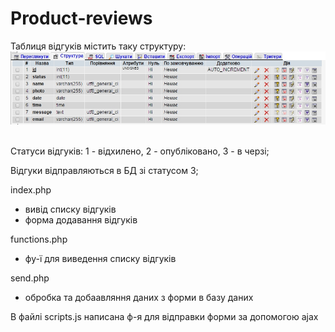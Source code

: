 # Product-reviews

Таблиця відгуків містить таку структуру:<br> 
<img src="https://github.com/BVitaliy/BVitalii.github.io/blob/master/Product-reviews/_img/table-reviews.jpg?raw=true"><br> <br> 

Статуси відгуків:
1 - відхилено, 2 - опубліковано, 3 - в черзі;

<p>Відгуки відправляються в БД зі статусом 3;</p>

index.php
- вивід списку відгуків
- форма додавання відгуків

functions.php
- фу-ї для виведення списку відгуків

send.php
- обробка та добаавляння даних з форми в базу даних

В файлі scripts.js написана ф-я для відправки форми за допомогою ajax 
